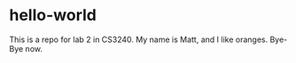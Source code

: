 # hello-world
This is a repo for lab 2 in CS3240.
My name is Matt, and I like oranges. Bye-Bye now.
